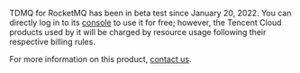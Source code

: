 TDMQ for RocketMQ has been in beta test since January 20, 2022. You can directly log in to its [console](https://console.intl.cloud.tencent.com/tdmq/rocket-cluster) to use it for free; however, the Tencent Cloud products used by it will be charged by resource usage following their respective billing rules.

For more information on this product, [contact us](https://intl.cloud.tencent.com/contact-sales).
